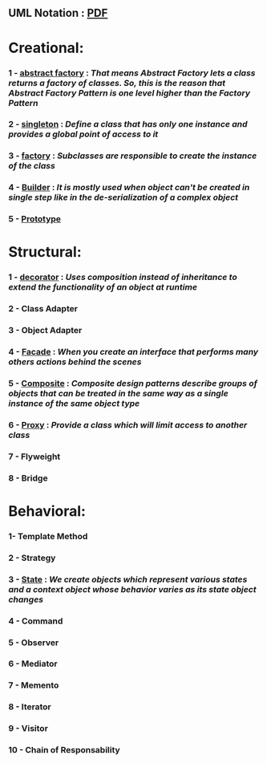 ## UML Notation : [PDF](https://github.com/antosoa/design-pattern/blob/master/DesignPattern/Untitled%20Diagram.pdf) 


# Creational: 

### 1 - [abstract factory](https://github.com/antosoa/design-pattern/tree/master/DesignPattern/src/abstractfactorydesign) : _That means Abstract Factory lets a class returns a factory of classes. So, this is the reason that Abstract Factory Pattern is one level higher than the Factory Pattern_
### 2 - [singleton](https://github.com/antosoa/design-pattern/tree/master/DesignPattern/src/singleton) : _Define a class that has only one instance and provides a global point of access to it_
### 3 - [factory](https://github.com/antosoa/design-pattern/tree/master/DesignPattern/src/factory) : _Subclasses are responsible to create the instance of the class_
### 4 - [Builder](https://github.com/antosoa/design-pattern/tree/master/DesignPattern/src/builder) : _It is mostly used when object can't be created in single step like in the de-serialization of a complex object_
### 5 - [Prototype](https://github.com/antosoa/design-pattern/tree/master/DesignPattern/src/prototype)

# Structural:

### 1 - [decorator](https://github.com/antosoa/design-pattern/tree/master/DesignPattern/src/decorator) : _Uses composition instead of inheritance to extend the functionality of an object at runtime_
### 2 - Class Adapter 
### 3 - Object Adapter
### 4 - [Facade](https://github.com/antosoa/design-pattern/tree/master/DesignPattern/src/facade) : _When you create an interface that performs many others actions behind the scenes_
### 5 - [Composite](https://github.com/antosoa/design-pattern/tree/master/DesignPattern/src/composite) : _Composite design patterns describe groups of objects that can be treated in the same way as a single instance of the same object type_
### 6 - [Proxy](https://github.com/antosoa/design-pattern/tree/master/DesignPattern/src/proxy) : _Provide a class which will limit access to another class_
### 7 - Flyweight  
### 8 - Bridge  

# Behavioral: 

###  1- Template Method 
###  2 - Strategy 
###  3 - [State](https://github.com/antosoa/design-pattern/tree/master/DesignPattern/src/state) : _We create objects which represent various states and a context object whose behavior varies as its state object changes_
###  4 - Command  
###  5 - Observer 
###  6 - Mediator 
###  7 - Memento 
###  8 - Iterator
###  9 - Visitor
###  10 - Chain of Responsability
